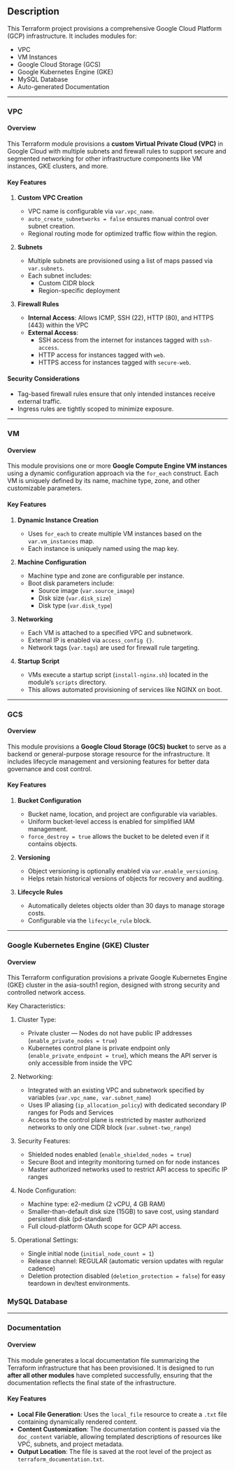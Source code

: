 ## Description
This Terraform project provisions a comprehensive Google Cloud Platform (GCP) infrastructure. It includes modules for:
- VPC
- VM Instances
- Google Cloud Storage (GCS)
- Google Kubernetes Engine (GKE)
- MySQL Database
- Auto-generated Documentation
---
### VPC
#### Overview
This Terraform module provisions a **custom Virtual Private Cloud (VPC)** in Google Cloud with multiple subnets and firewall rules to support secure and segmented networking for other infrastructure components like VM instances, GKE clusters, and more.

#### Key Features
1. **Custom VPC Creation**
   - VPC name is configurable via `var.vpc_name`.
   - `auto_create_subnetworks = false` ensures manual control over subnet creation.
   - Regional routing mode for optimized traffic flow within the region.

2. **Subnets**
   - Multiple subnets are provisioned using a list of maps passed via `var.subnets`.
   - Each subnet includes:
     - Custom CIDR block
     - Region-specific deployment

3. **Firewall Rules**
   - **Internal Access**: Allows ICMP, SSH (22), HTTP (80), and HTTPS (443) within the VPC
   - **External Access**:
     - SSH access from the internet for instances tagged with `ssh-access`.
     - HTTP access for instances tagged with `web`.
     - HTTPS access for instances tagged with `secure-web`.
#### Security Considerations
- Tag-based firewall rules ensure that only intended instances receive external traffic.
- Ingress rules are tightly scoped to minimize exposure.
---
### VM
#### Overview
This module provisions one or more **Google Compute Engine VM instances** using a dynamic configuration approach via the `for_each` construct. Each VM is uniquely defined by its name, machine type, zone, and other customizable parameters.

#### Key Features
1. **Dynamic Instance Creation**
   - Uses `for_each` to create multiple VM instances based on the `var.vm_instances` map.
   - Each instance is uniquely named using the map key.

2. **Machine Configuration**
   - Machine type and zone are configurable per instance.
   - Boot disk parameters include:
     - Source image (`var.source_image`)
     - Disk size (`var.disk_size`)
     - Disk type (`var.disk_type`)

3. **Networking**
   - Each VM is attached to a specified VPC and subnetwork.
   - External IP is enabled via `access_config {}`.
   - Network tags (`var.tags`) are used for firewall rule targeting.

4. **Startup Script**
   - VMs execute a startup script (`install-nginx.sh`) located in the module’s `scripts` directory.
   - This allows automated provisioning of services like NGINX on boot.
---
### GCS
#### Overview
This module provisions a **Google Cloud Storage (GCS) bucket** to serve as a backend or general-purpose storage resource for the infrastructure. It includes lifecycle management and versioning features for better data governance and cost control.

#### Key Features
1. **Bucket Configuration**
   - Bucket name, location, and project are configurable via variables.
   - Uniform bucket-level access is enabled for simplified IAM management.
   - `force_destroy = true` allows the bucket to be deleted even if it contains objects.

2. **Versioning**
   - Object versioning is optionally enabled via `var.enable_versioning`.
   - Helps retain historical versions of objects for recovery and auditing.

3. **Lifecycle Rules**
   - Automatically deletes objects older than 30 days to manage storage costs.
   - Configurable via the `lifecycle_rule` block.
---
### Google Kubernetes Engine (GKE) Cluster
#### Overview
This Terraform configuration provisions a private Google Kubernetes Engine (GKE) cluster in the asia-south1 region, designed with strong security and controlled network access.

Key Characteristics:
1. Cluster Type:
   - Private cluster — Nodes do not have public IP addresses (`enable_private_nodes = true`)
   - Kubernetes control plane is private endpoint only (`enable_private_endpoint = true`), which means the API server is only accessible from inside the VPC

2. Networking:
   - Integrated with an existing VPC and subnetwork specified by variables (`var.vpc_name, var.subnet_name`)
   - Uses IP aliasing (`ip_allocation_policy`) with dedicated secondary IP ranges for Pods and Services
   - Access to the control plane is restricted by master authorized networks to only one CIDR block (`var.subnet-two_range`)

3. Security Features:
   - Shielded nodes enabled (`enable_shielded_nodes = true`)
   - Secure Boot and integrity monitoring turned on for node instances
   - Master authorized networks used to restrict API access to specific IP ranges

4. Node Configuration:
   - Machine type: e2-medium (2 vCPU, 4 GB RAM)
   - Smaller-than-default disk size (15GB) to save cost, using standard persistent disk (pd-standard)
   - Full cloud-platform OAuth scope for GCP API access.

5. Operational Settings:
   - Single initial node (`initial_node_count = 1`)
   - Release channel: REGULAR (automatic version updates with regular cadence)
   - Deletion protection disabled (`deletion_protection = false`) for easy teardown in dev/test environments.


### MySQL Database
---
### Documentation
#### Overview
This module generates a local documentation file summarizing the Terraform infrastructure that has been provisioned. It is designed to run **after all other modules** have completed successfully, ensuring that the documentation reflects the final state of the infrastructure.
#### Key Features
- **Local File Generation**: Uses the `local_file` resource to create a `.txt` file containing dynamically rendered content.
- **Content Customization**: The documentation content is passed via the `doc_content` variable, allowing templated descriptions of resources like VPC, subnets, and project metadata.
- **Output Location**: The file is saved at the root level of the project as `terraform_documentation.txt`.

